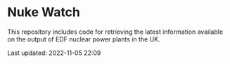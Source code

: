 # Nuke Watch

This repository includes code for retrieving the latest information available on the output of EDF nuclear power plants in the UK.

Last updated: 2022-11-05 22:09